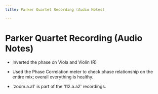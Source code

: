 ```yaml
---
title: Parker Quartet Recording (Audio Notes)

---
```


# Parker Quartet Recording (Audio Notes)

- Inverted the phase on Viola and Violin (R)

- Used the Phase Correlation meter to check phase relationship on the entire mix; overall everything is healthy.

- 'zoom.a.a1' is part of the 'l12.a.a2' recordings.






